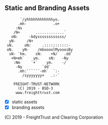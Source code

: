 ## Static and Branding Assets


                                        
                                        
                                        
           `/yhhhhhhhhhhhhyo.           
          .mh-            .o+           
         :Ns                            
        /N+       .............`        
       oN:     -bdyssssssssssss/        
      yN-     /N+                       
     sN.     oN:     .:::::::::::-      
     oN.    yN-    /mboooolMyooosBy     
      sN- `hm.    sN:    +N/   .dd`     
       +N+mh`    ym.    sN:   -Ny       
        :Nm     `+`    ym.    -/        
         -Ny         `dd`               
          .mh:``````-mh`  `:-           
            /syyyyyyy+   .:-`           
                                        
        FREIGHT-TRUST-NETWORK           
          (C) 2019 - BSD-3              
         www.freighttrust.com           
                                         
                                         
- [x] static assets 
- [x] branding assets
	
(C) 2019 - FreightTrust and Clearing Corporation 